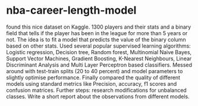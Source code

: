 # nba-career-length-model
found this nice dataset on Kaggle. 1300 players and their stats and a binary field that tells if the player has been in the league for more than 5 years or not. The idea is to fit a model that predicts the value of the binary column based on other stats. 
Used several popular supervised learning algorithms: Logistic regression, Decision tree, Random forest, Multinomial Naive Bayes, Support Vector Machines, Gradient Boosting, K-Nearest Neighbours, Linear Discriminant Analysis and Multi Layer Perceptron based classifiers. 
Messed around with test-train splits (20 to 40 percent) and model parameters to slightly optimise performance. Finally compared the quality of different models using standard metrics like Precision, accuracy, f1 scores and confusion matrices.
Further steps: research modifications for unbalanced classes. Write a short report about the observations from different models.
